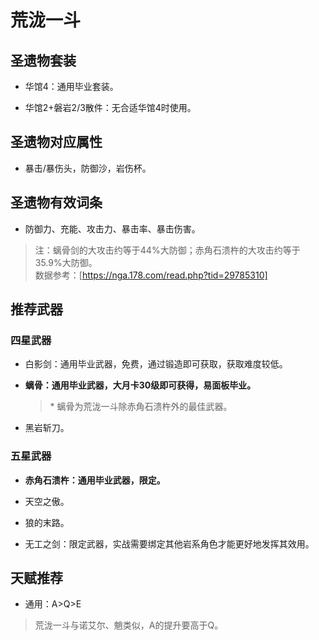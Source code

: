 # 荒泷一斗

## 圣遗物套装  

- 华馆4：通用毕业套装。  

- 华馆2+磐岩2/3散件：无合适华馆4时使用。  

## 圣遗物对应属性  

- 暴击/暴伤头，防御沙，岩伤杯。  

## 圣遗物有效词条  

- 防御力、充能、攻击力、暴击率、暴击伤害。  

> 注：螭骨剑的大攻击约等于44%大防御；赤角石溃杵的大攻击约等于35.9%大防御。  
> 数据参考：[https://nga.178.com/read.php?tid=29785310]  

## 推荐武器  

### 四星武器  

- 白影剑：通用毕业武器，免费，通过锻造即可获取，获取难度较低。  

- **螭骨：通用毕业武器，大月卡30级即可获得，易面板毕业。**  

  > \* 螭骨为荒泷一斗除赤角石溃杵外的最佳武器。  

- 黑岩斩刀。  

### 五星武器  

- **赤角石溃杵：通用毕业武器，限定。**  

- 天空之傲。  

- 狼的末路。  

- 无工之剑：限定武器，实战需要绑定其他岩系角色才能更好地发挥其效用。

## 天赋推荐  

- 通用：A>Q>E  

> 荒泷一斗与诺艾尔、魈类似，A的提升要高于Q。  
